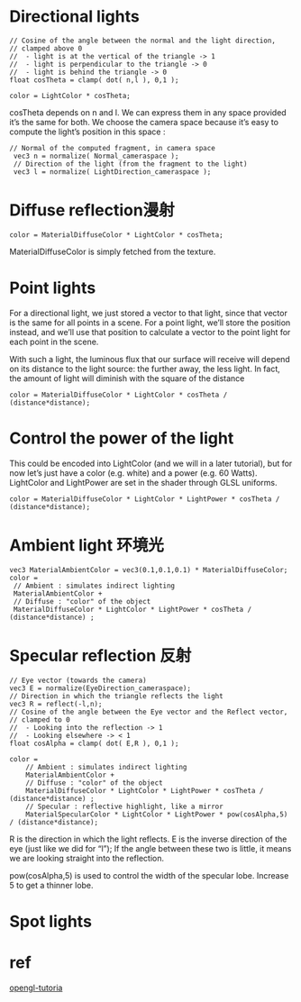 # Directional lights
```
// Cosine of the angle between the normal and the light direction,
// clamped above 0
//  - light is at the vertical of the triangle -> 1
//  - light is perpendicular to the triangle -> 0
//  - light is behind the triangle -> 0
float cosTheta = clamp( dot( n,l ), 0,1 );

color = LightColor * cosTheta;
```
cosTheta depends on n and l. We can express them in any space provided it’s the same for both. We choose the camera space because it’s easy to compute the light’s position in this space :
```
// Normal of the computed fragment, in camera space
 vec3 n = normalize( Normal_cameraspace );
 // Direction of the light (from the fragment to the light)
 vec3 l = normalize( LightDirection_cameraspace );
```
# Diffuse reflection漫射
```
color = MaterialDiffuseColor * LightColor * cosTheta;
```
MaterialDiffuseColor is simply fetched from the texture.

# Point lights
For a directional light, we just stored a vector to that light, since that
vector is the same for all points in a scene. For a point light, we’ll store
the position instead, and we’ll use that position to calculate a vector to
the point light for each point in the scene.

With such a light, the luminous flux that our surface will receive will depend on its distance to the light source: the further away, the less light. In fact, the amount of light will diminish with the square of the distance 
```
color = MaterialDiffuseColor * LightColor * cosTheta / (distance*distance);
```
# Control the power of the light
This could be encoded into LightColor (and we will in a later tutorial), but for now let’s just have a color (e.g. white) and a power (e.g. 60 Watts).    
LightColor and LightPower are set in the shader through GLSL uniforms.
```
color = MaterialDiffuseColor * LightColor * LightPower * cosTheta / (distance*distance);
```
# Ambient light 环境光
```
vec3 MaterialAmbientColor = vec3(0.1,0.1,0.1) * MaterialDiffuseColor;
color =
 // Ambient : simulates indirect lighting
 MaterialAmbientColor +
 // Diffuse : "color" of the object
 MaterialDiffuseColor * LightColor * LightPower * cosTheta / (distance*distance) ;
```
# Specular reflection 反射
```
// Eye vector (towards the camera)
vec3 E = normalize(EyeDirection_cameraspace);
// Direction in which the triangle reflects the light
vec3 R = reflect(-l,n);
// Cosine of the angle between the Eye vector and the Reflect vector,
// clamped to 0
//  - Looking into the reflection -> 1
//  - Looking elsewhere -> < 1
float cosAlpha = clamp( dot( E,R ), 0,1 );

color =
    // Ambient : simulates indirect lighting
    MaterialAmbientColor +
    // Diffuse : "color" of the object
    MaterialDiffuseColor * LightColor * LightPower * cosTheta / (distance*distance) ;
    // Specular : reflective highlight, like a mirror
    MaterialSpecularColor * LightColor * LightPower * pow(cosAlpha,5) / (distance*distance);
```
R is the direction in which the light reflects. E is the inverse direction of the eye (just like we did for “l”); If the angle between these two is little, it means we are looking straight into the reflection.

pow(cosAlpha,5) is used to control the width of the specular lobe. Increase 5 to get a thinner lobe.

# Spot lights

# ref
[opengl-tutoria](http://www.opengl-tutorial.org/beginners-tutorials/tutorial-8-basic-shading/)